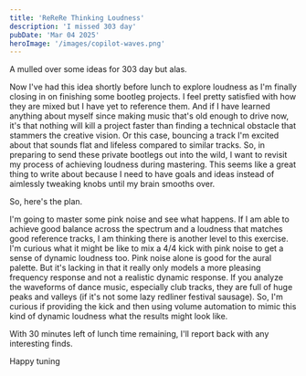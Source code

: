 ```yaml
---
title: 'ReReRe Thinking Loudness'
description: 'I missed 303 day'
pubDate: 'Mar 04 2025'
heroImage: '/images/copilot-waves.png'
---
```


A mulled over some ideas for 303 day but alas.

Now I've had this idea shortly before lunch to explore loudness as I'm finally closing in on finishing some bootleg projects. I feel pretty satisfied with how they are mixed but I have yet to reference them. And if I have learned anything about myself since making music that's old enough to drive now, it's that nothing will kill a project faster than finding a technical obstacle that stammers the creative vision. Or this case, bouncing a track I'm excited about that sounds flat and lifeless compared to similar tracks. So, in preparing to send these private bootlegs out into the wild, I want to revisit my process of achieving loudness during mastering. This seems like a great thing to write about because I need to have goals and ideas instead of aimlessly tweaking knobs until my brain smooths over.

So, here's the plan.

I'm going to master some pink noise and see what happens. If I am able to achieve good balance across the spectrum and a loudness that matches good reference tracks, I am thinking there is another level to this exercise. I'm curious what it might be like to mix a 4/4 kick with pink noise to get a sense of dynamic loudness too. Pink noise alone is good for the aural palette. But it's lacking in that it really only models a more pleasing frequency response and not a realistic dynamic response. If you analyze the waveforms of dance music, especially club tracks, they are full of huge peaks and valleys (if it's not some lazy redliner festival sausage). So, I'm curious if providing the kick and then using volume automation to mimic this kind of dynamic loudness what the results might look like.

With 30 minutes left of lunch time remaining, I'll report back with any interesting finds.

Happy tuning
